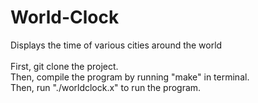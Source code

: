 # World-Clock
Displays the time of various cities around the world <br /> <br />
First, git clone the project. <br />
Then, compile the program by running "make" in terminal. <br />
Then, run "./worldclock.x" to run the program.
